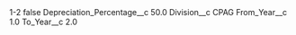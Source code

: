 <?xml version="1.0" encoding="UTF-8"?>
<CustomMetadata xmlns="http://soap.sforce.com/2006/04/metadata" xmlns:xsi="http://www.w3.org/2001/XMLSchema-instance" xmlns:xsd="http://www.w3.org/2001/XMLSchema">
    <label>1-2</label>
    <protected>false</protected>
    <values>
        <field>Depreciation_Percentage__c</field>
        <value xsi:type="xsd:double">50.0</value>
    </values>
    <values>
        <field>Division__c</field>
        <value xsi:type="xsd:string">CPAG</value>
    </values>
    <values>
        <field>From_Year__c</field>
        <value xsi:type="xsd:double">1.0</value>
    </values>
    <values>
        <field>To_Year__c</field>
        <value xsi:type="xsd:double">2.0</value>
    </values>
</CustomMetadata>
